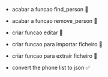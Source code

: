 - acabar a funcao find_person 🔧

- acabar a funcao remove_person 🔧

- criar funcao editar 🔧

- criar funcao para importar ficheiro 🔧

- criar funcao para extrair ficheiro 🔧 

- convert the phone list to json ✅ 